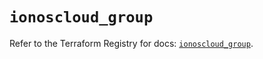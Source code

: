 # `ionoscloud_group`

Refer to the Terraform Registry for docs: [`ionoscloud_group`](https://registry.terraform.io/providers/ionos-cloud/ionoscloud/6.7.1/docs/resources/group).
